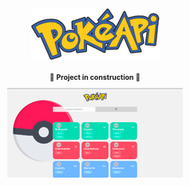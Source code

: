 <h1 align="center">
  <img src="./public/pokeapi.png">
</h1>

<p align="center">
 🚧 <strong>Project in construction</strong> 🚧
</p>

<p align="center">
  <img src="./public/ex.png" width="70%">
</p>

